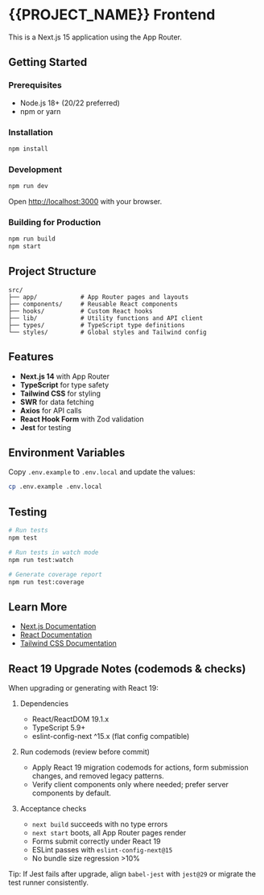 # {{PROJECT_NAME}} Frontend

This is a Next.js 15 application using the App Router.

## Getting Started

### Prerequisites
- Node.js 18+ (20/22 preferred)
- npm or yarn

### Installation

```bash
npm install
```

### Development

```bash
npm run dev
```

Open [http://localhost:3000](http://localhost:3000) with your browser.

### Building for Production

```bash
npm run build
npm start
```

## Project Structure

```
src/
├── app/            # App Router pages and layouts
├── components/     # Reusable React components
├── hooks/          # Custom React hooks
├── lib/            # Utility functions and API client
├── types/          # TypeScript type definitions
└── styles/         # Global styles and Tailwind config
```

## Features

- **Next.js 14** with App Router
- **TypeScript** for type safety
- **Tailwind CSS** for styling
- **SWR** for data fetching
- **Axios** for API calls
- **React Hook Form** with Zod validation
- **Jest** for testing

## Environment Variables

Copy `.env.example` to `.env.local` and update the values:

```bash
cp .env.example .env.local
```

## Testing

```bash
# Run tests
npm test

# Run tests in watch mode
npm run test:watch

# Generate coverage report
npm run test:coverage
```

## Learn More

- [Next.js Documentation](https://nextjs.org/docs)
- [React Documentation](https://react.dev)
- [Tailwind CSS Documentation](https://tailwindcss.com/docs)

## React 19 Upgrade Notes (codemods & checks)

When upgrading or generating with React 19:

1. Dependencies
   - React/ReactDOM 19.1.x
   - TypeScript 5.9+
   - eslint-config-next ^15.x (flat config compatible)

2. Run codemods (review before commit)
   - Apply React 19 migration codemods for actions, form submission changes, and removed legacy patterns.
   - Verify client components only where needed; prefer server components by default.

3. Acceptance checks
   - `next build` succeeds with no type errors
   - `next start` boots, all App Router pages render
   - Forms submit correctly under React 19
   - ESLint passes with `eslint-config-next@15`
   - No bundle size regression >10%

Tip: If Jest fails after upgrade, align `babel-jest` with `jest@29` or migrate the test runner consistently.